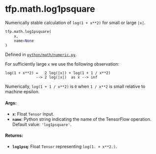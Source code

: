 <div itemscope itemtype="http://developers.google.com/ReferenceObject">
<meta itemprop="name" content="tfp.math.log1psquare" />
<meta itemprop="path" content="Stable" />
</div>

# tfp.math.log1psquare

Numerically stable calculation of `log(1 + x**2)` for small or large `|x|`.

``` python
tfp.math.log1psquare(
    x,
    name=None
)
```



Defined in [`python/math/numeric.py`](https://github.com/tensorflow/probability/tree/master/tensorflow_probability/python/math/numeric.py).

<!-- Placeholder for "Used in" -->

For sufficiently large `x` we use the following observation:

```none
log(1 + x**2) =   2 log(|x|) + log(1 + 1 / x**2)
              --> 2 log(|x|)  as x --> inf
```

Numerically, `log(1 + 1 / x**2)` is `0` when `1 / x**2` is small relative to
machine epsilon.

#### Args:


* <b>`x`</b>: Float `Tensor` input.
* <b>`name`</b>: Python string indicating the name of the TensorFlow operation.
  Default value: `'log1psquare'`.


#### Returns:


* <b>`log1psq`</b>: Float `Tensor` representing `log(1. + x**2.)`.